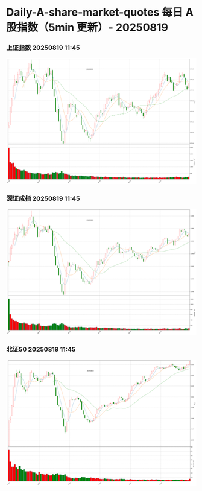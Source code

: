 
# Daily-A-share-market-quotes 每日 A 股指数（5min 更新）- 20250819

### 上证指数 20250819 11:45
![](./fig/2025/8/20250819-sh000001.png)

### 深证成指 20250819 11:45
![](./fig/2025/8/20250819-sz399001.png)

### 北证50 20250819 11:45
![](./fig/2025/8/20250819-bj899050.png)
